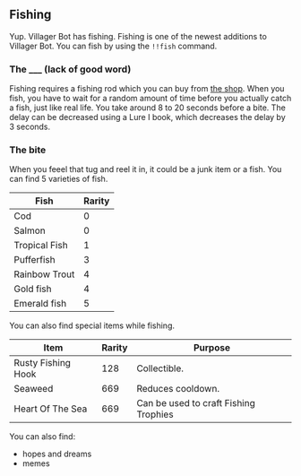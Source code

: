 ## Fishing

Yup. Villager Bot has fishing. Fishing is one of the newest additions to Villager Bot. You can fish by using the `!!fish` command.

### The ___ (lack of good word)

Fishing requires a fishing rod which you can buy from [the shop](7-shop.md). When you fish, you have to wait for a random amount of time before you actually catch a fish, just like real life. You take around 8 to 20 seconds before a bite. The delay can be decreased using a Lure I book, which decreases the delay by 3 seconds. 

### The bite

When you feeel that tug and reel it in, it could be a junk item or a fish.
You can find 5 varieties of fish.

| Fish          | Rarity |
|---------------|--------| 
| Cod           | 0      |
| Salmon        | 0      |
| Tropical Fish | 1      |
| Pufferfish    | 3      |
| Rainbow Trout | 4      |
| Gold fish     | 4      |
| Emerald fish  | 5      |

You can also find special items while fishing. 

|       Item       | Rarity |  Purpose  |
|------------------|--------|-----------|
| Rusty Fishing Hook | 128 | Collectible. |
| Seaweed | 669 | Reduces cooldown. |
| Heart Of The Sea | 669 | Can be used to craft Fishing Trophies |

You can also find:
- hopes and dreams 
- memes

